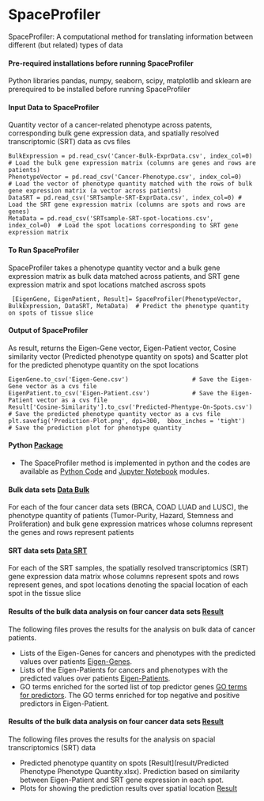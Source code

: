# SpaceProfiler
SpaceProfiler: A computational method for translating information between different (but related) types of data
#### Pre-required installations before running SpaceProfiler
Python libraries pandas, numpy, seaborn, scipy, matplotlib and sklearn are prerequired to be installed before running SpaceProfiler
#### Input Data to SpaceProfiler
Quantity vector of a cancer-related phenotype across patents, corresponding bulk gene expression data, and spatially resolved transcriptomic (SRT) data as cvs files
```
BulkExpression = pd.read_csv('Cancer-Bulk-ExprData.csv', index_col=0)    # Load the bulk gene expression matrix (columns are genes and rows are patients)
PhenotypeVector = pd.read_csv('Cancer-Phenotype.csv', index_col=0)       # Load the vector of phenotype quantity matched with the rows of bulk gene expression matrix (a vector across patients)
DataSRT = pd.read_csv('SRTsample-SRT-ExprData.csv', index_col=0) # Load the SRT gene expression matrix (columns are spots and rows are genes)  
MetaData = pd.read_csv('SRTsample-SRT-spot-locations.csv', index_col=0)  # Load the spot locations corresponding to SRT gene expression matrix
```
#### To Run SpaceProfiler
SpaceProfiler takes a phenotype quantity vector and a bulk gene expression matrix as bulk data matched across patients, and SRT gene expression matrix and spot locations matched ascross spots  
```
 [EigenGene, EigenPatient, Result]= SpaceProfiler(PhenotypeVector, BulkExpression, DataSRT, MetaData)  # Predict the phenotype quantity on spots of tissue slice  
```
#### Output of SpaceProfiler
As result, returns the Eigen-Gene vector, Eigen-Patient vector, Cosine similarity vector (Predicted phenotype quantity on spots) and Scatter plot for the predicted phenotype quantity on the spot locations  
```
EigenGene.to_csv('Eigen-Gene.csv')                  # Save the Eigen-Gene vector as a cvs file
EigenPatient.to_csv('Eigen-Patient.csv')            # Save the Eigen-Patient vector as a cvs file
Result['Cosine-Similarity'].to_csv('Predicted-Phentype-On-Spots.csv')  # Save the predicted phenotype quantity vector as a cvs file
plt.savefig('Prediction-Plot.png', dpi=300,  bbox_inches = 'tight')    # Save the prediction plot for phenotype quantity
```
#### Python [Package](code)
* The SpaceProfiler method is implemented in python and the codes are available as [Python Code](code/SpaceProfiler.py) and [Jupyter Notebook](code/SpaceProfiler.ipynb) modules.

#### Bulk data sets [Data Bulk](Bulk-data)
For each of the four cancer data sets (BRCA, COAD LUAD and LUSC), the phenotype quantity of patients (Tumor-Purity, Hazard, Stemness and Proliferation) and bulk gene expression matrices whose columns represent the genes and rows represent patients
#### SRT data sets [Data SRT](SRT-data)
For each of the SRT samples, the spatially resolved transcriptomics (SRT) gene expression data matrix whose columns represent spots and rows represent genes, and spot locations denoting the spacial location of each spot in the tissue slice

#### Results of the bulk data analysis on four cancer data sets [Result](result)
The following files proves the results for the analysis on bulk data of cancer patients.
* Lists of the Eigen-Genes for cancers and phenotypes with the predicted values over patients [Eigen-Genes](result/Eigen-Genes.xlsx).
* Lists of the Eigen-Patients for cancers and phenotypes with the predicted values over patients [Eigen-Patients](result/Eigen-Patients.xlsx).
* GO terms enriched for the sorted list of top predictor genes [GO terms for predictors](result/GO-terms.xlsx). The GO terms enriched for top negative and positive predictors in Eigen-Patient.
#### Results of the bulk data analysis on four cancer data sets [Result](result)
The following files proves the results for the analysis on spacial transcriptomics (SRT) data
* Predicted phenotype quantity on spots [Result](result/Predicted Phenotype Phenotype Quantity.xlsx). Prediction based on similarity between Eigen-Patient and SRT gene expression in each spot.
* Plots for showing the prediction results over spatial location [Result](result)
